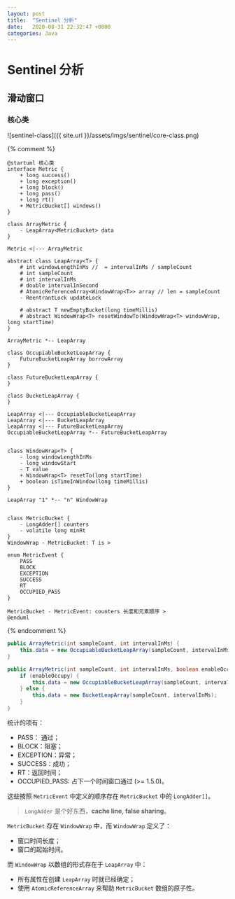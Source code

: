 ```yaml
---
layout: post
title:  "Sentinel 分析"
date:   2020-08-31 22:32:47 +0800
categories: Java
---
```


# Sentinel 分析


## 滑动窗口

### 核心类

![sentinel-class]({{ site.url }}/assets/imgs/sentinel/core-class.png)

{% comment %}
```plantuml 
@startuml 核心类
interface Metric {
    + long success()
    + long exception()
    + long block()
    + long pass()
    + long rt()
    + MetricBucket[] windows()
}

class ArrayMetric {
    - LeapArray<MetricBucket> data
}

Metric <|--- ArrayMetric

abstract class LeapArray<T> {
    # int windowLengthInMs //  = intervalInMs / sampleCount
    # int sampleCount
    # int intervalInMs
    # double intervalInSecond
    # AtomicReferenceArray<WindowWrap<T>> array // len = sampleCount
    - ReentrantLock updateLock

    # abstract T newEmptyBucket(long timeMillis)
    # abstract WindowWrap<T> resetWindowTo(WindowWrap<T> windowWrap, long startTime)
}

ArrayMetric *-- LeapArray

class OccupiableBucketLeapArray {
    FutureBucketLeapArray borrowArray
}

class FutureBucketLeapArray {
}

class BucketLeapArray {
}

LeapArray <|--- OccupiableBucketLeapArray
LeapArray <|--- BucketLeapArray
LeapArray <|--- FutureBucketLeapArray
OccupiableBucketLeapArray *-- FutureBucketLeapArray


class WindowWrap<T> {
    - long windowLengthInMs
    - long windowStart
    - T value
    + WindowWrap<T> resetTo(long startTime)
    + boolean isTimeInWindow(long timeMillis)
}

LeapArray "1" *-- "n" WindowWrap


class MetricBucket {
    - LongAdder[] counters
    - volatile long minRt
}
WindowWrap - MetricBucket: T is >

enum MetricEvent {
    PASS
    BLOCK
    EXCEPTION
    SUCCESS
    RT
    OCCUPIED_PASS
}

MetricBucket - MetricEvent: counters 长度和元素顺序 >
@enduml
```
{% endcomment %}


```java
public ArrayMetric(int sampleCount, int intervalInMs) {
    this.data = new OccupiableBucketLeapArray(sampleCount, intervalInMs);
}

public ArrayMetric(int sampleCount, int intervalInMs, boolean enableOccupy) {
    if (enableOccupy) {
        this.data = new OccupiableBucketLeapArray(sampleCount, intervalInMs);
    } else {
        this.data = new BucketLeapArray(sampleCount, intervalInMs);
    }
}
```

统计的项有：

- PASS： 通过；
- BLOCK：阻塞；
- EXCEPTION：异常；
- SUCCESS：成功；
- RT：返回时间；
- OCCUPIED_PASS: 占下一个时间窗口通过 (>= 1.5.0)。

这些按照 `MetricEvent` 中定义的顺序存在 `MetricBucket` 中的 `LongAdder[]`。

> `LongAdder` 是个好东西，**cache line, false sharing**。

`MetricBucket` 存在 `WindowWrap` 中，而 `WindowWrap` 定义了：
- 窗口时间长度；
- 窗口的起始时间。

而 `WindowWrap` 以数组的形式存在于 `LeapArray` 中：

- 所有属性在创建 `LeapArray` 时就已经确定；
- 使用 `AtomicReferenceArray` 来帮助 `MetricBucket` 数组的原子性。